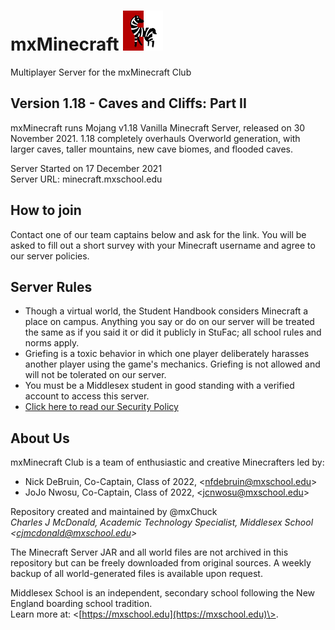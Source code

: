 # mxMinecraft ![Server Icon](/server-icon.png)
Multiplayer Server for the mxMinecraft Club

## Version 1.18 - Caves and Cliffs: Part II
mxMinecraft runs Mojang v1.18 Vanilla Minecraft Server, released on 30 November 2021. 1.18 completely overhauls Overworld generation, with larger caves, taller mountains, new cave biomes, and flooded caves.

Server Started on 17 December 2021 <br />
Server URL: minecraft.mxschool.edu

## How to join
Contact one of our team captains below and ask for the link. You will be asked to fill out a short survey with your Minecraft username and agree to our server policies.

## Server Rules
- Though a virtual world, the Student Handbook considers Minecraft a place on campus. Anything you say or do on our server will be treated the same as if you said it or did it publicly in StuFac; all school rules and norms apply.
- Griefing is a toxic behavior in which one player deliberately harasses another player using the game's mechanics. Griefing is not allowed and will not be tolerated on our server.
- You must be a Middlesex student in good standing with a verified account to access this server.
- [Click here to read our Security Policy](/SECURITY.md)

## About Us
mxMinecraft Club is a team of enthusiastic and creative Minecrafters led by:
- Nick DeBruin, Co-Captain, Class of 2022, \<nfdebruin@mxschool.edu\>
- JoJo Nwosu, Co-Captain, Class of 2022, \<jcnwosu@mxschool.edu\>

Repository created and maintained by @mxChuck <br />
*Charles J McDonald, Academic Technology Specialist, Middlesex School \<cjmcdonald@mxschool.edu\>*

The Minecraft Server JAR and all world files are not archived in this repository but can be freely downloaded from original sources. A weekly backup of all world-generated files is available upon request.

Middlesex School is an independent, secondary school following the New England boarding school tradition.  </br>
Learn more at: \<[https://mxschool.edu](https://mxschool.edu)\>.
